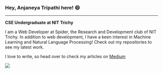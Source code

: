 ### Hey, Anjaneya Tripathi here! 😄 
***
**CSE Undergraduate at NIT Trichy**

I am a Web Developer at Spider, the Research and Development club of NIT Trichy. In addition to web development, I have a keen interest in Machine Learning and Natural Language Processing! Check out my repositories to see my latest work.

I love to write, so head over to check my articles on [Medium](https://medium.com/@spamjaneya)

<img src='https://github-readme-stats.vercel.app/api?username=AnjaneyaTripathi&&show_icons=true&title_color=82c1ff&icon_color=82c1ff&text_color=F5F5F5&bg_color=1b1b1b'>


<!--
**AnjaneyaTripathi/AnjaneyaTripathi** is a ✨ _special_ ✨ repository because its `README.md` (this file) appears on your GitHub profile.

Here are some ideas to get you started:

- 🔭 I’m currently working on ...
- 🌱 I’m currently learning ...
- 👯 I’m looking to collaborate on ...
- 🤔 I’m looking for help with ...
- 💬 Ask me about ...
- 📫 How to reach me: ...
- 😄 Pronouns: ...
- ⚡ Fun fact: ...
-->
